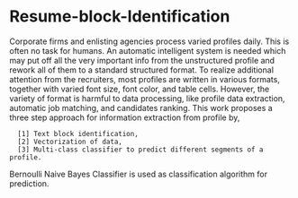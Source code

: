 # Resume-block-Identification
Corporate firms and enlisting agencies process varied profiles daily. This is often no task for humans. An automatic
intelligent system is needed which may put off all the very important info from the unstructured profile and rework all
of them to a standard structured format. To realize additional attention from the recruiters, most profiles are written in
various formats, together with varied font size, font color, and table cells. However, the variety of format is harmful
to data processing, like profile data extraction, automatic job matching, and candidates ranking. This work proposes
a three step approach for information extraction from profile by, 
      
      [1] Text block identification,
      [2] Vectorization of data, 
      [3] Multi-class classifier to predict different segments of a profile. 
      
Bernoulli Naive Bayes Classifier is used as classification algorithm for prediction.
